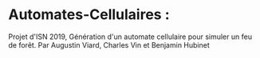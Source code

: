 # Automates-Cellulaires :

Projet d'ISN 2019, Génération d'un automate cellulaire pour simuler un feu de forêt.
Par Augustin Viard, Charles Vin et Benjamin Hubinet
